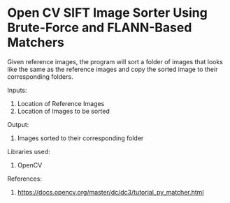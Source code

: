# Open CV SIFT Image Sorter Using Brute-Force and FLANN-Based Matchers
Given reference images, the program will sort a folder of images that looks like the same as the reference images and copy the sorted image to their corresponding folders.

Inputs:
1. Location of Reference Images
2. Location of Images to be sorted

Output:
1. Images sorted to their corresponding folder

Libraries used:
1. OpenCV

References:
1. https://docs.opencv.org/master/dc/dc3/tutorial_py_matcher.html
